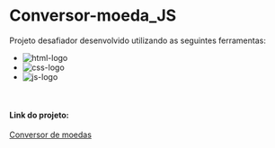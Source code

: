 # Conversor-moeda_JS

Projeto desafiador desenvolvido utilizando as seguintes ferramentas:

- <img src="https://img.shields.io/badge/HTML5-E34F26?style=for-the-badge&logo=html5&logoColor=white" alt="html-logo"/> 
- <img src="https://img.shields.io/badge/CSS3-1572B6?style=for-the-badge&logo=css3&logoColor=white" alt="css-logo"/> 
- <img src="https://img.shields.io/badge/JavaScript-323330?style=for-the-badge&logo=javascript&logoColor=F7DF1E" alt="js-logo"/>
<br/>
<h4>Link do projeto:</h4>
<a href="money-converter2023.netlify.app">Conversor de moedas</a>
<br/>
